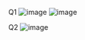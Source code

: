 Q1 
![image](https://github.com/user-attachments/assets/6baae5ea-c967-4277-a6fc-03e1a13161a6)
![image](https://github.com/user-attachments/assets/8506d635-4555-4925-9730-1769b24c288d)

Q2 
![image](https://github.com/user-attachments/assets/39de34c7-60ae-4351-a79d-2bdb73d7c5cf)

